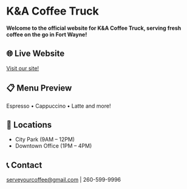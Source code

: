 # K&A Coffee Truck

<b>Welcome to the official website for K&A Coffee Truck, serving fresh coffee on the go in Fort Wayne!</b>

## 🌐 Live Website
[Visit our site!](https://bhlool005.github.io/website/)

## 📋 Menu Preview
Espresso • Cappuccino • Latte and more!

## 📍 Locations
- City Park (9AM – 12PM)
- Downtown Office (1PM – 4PM)

## 📞 Contact
serveyourcoffee@gmail.com | 260-599-9996
